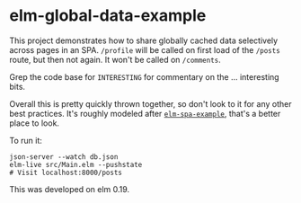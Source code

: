 elm-global-data-example
=======================

This project demonstrates how to share globally cached data selectively across
pages in an SPA. `/profile` will be called on first load of the `/posts`
route, but then not again. It won't be called on `/comments`.

Grep the code base for `INTERESTING` for commentary on the ... interesting
bits.

Overall this is pretty quickly thrown together, so don't look to it for any
other best practices. It's roughly modeled after
[`elm-spa-example`](https://github.com/rtfeldman/elm-spa-example/), that's a
better place to look.

To run it:

    json-server --watch db.json
    elm-live src/Main.elm --pushstate
    # Visit localhost:8000/posts

This was developed on elm 0.19.
